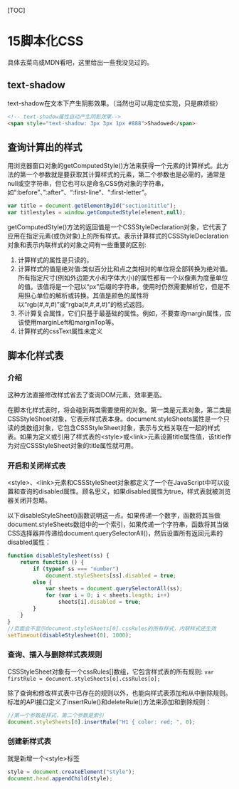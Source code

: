 [TOC]

# 15脚本化CSS

具体去菜鸟或MDN看吧，这里给出一些我没见过的。

## text-shadow

text-shadow在文本下产生阴影效果。（当然也可以用定位实现，只是麻烦些）

```html
<!-- text-shadow属性自动产生阴影效果-->
<span style="text-shadow: 3px 3px 1px #888">Shadowed</span>
```

## 查询计算出的样式

用浏览器窗口对象的getComputedStyle()方法来获得一个元素的计算样式。此方法的第一个参数就是要获取其计算样式的元素，第二个参数也是必需的，通常是null或空字符串，但它也可以是命名CSS伪对象的字符串，如“:before”、”:after”、“:first-line“、“:first-letter”。

```js
var title = document.getElementById("section1title");
var titlestyles = window.getComputedStyle(element,null);
```

getComputedStyle()方法的返回值是一个CSSStyleDeclaration对象，它代表了应用在指定元素(或伪对象)上的所有样式。表示计算样式的CSSStyleDeclaration对象和表示内联样式的对象之间有一些重要的区别:

1. 计算样式的属性是只读的。
2. 计算样式的值是绝对值:类似百分比和点之类相对的单位将全部转换为绝对值。所有指定尺寸(例如外边距大小和字体大小)的属性都有一个以像素为度量单位的值。该值将是一个冠以“px”后缀的字符串，使用时仍然需要解析它，但是不用担心单位的解析或转换。其值是颜色的属性将以“rgb(#,#,#)”或“rgba(#,#,#,#)”的格式返回。
3. 不计算复合属性，它们只基于最基础的属性。例如，不要查询margin属性，应该使用marginLeft和marginTop等。
4. 计算样式的cssText属性未定义

## 脚本化样式表

### 介绍

这种方法直接修改样式省去了查询DOM元素，效率更高。

在脚本化样式表时，将会碰到两类需要使用的对象。第一类是元素对象，第二类是CSSStyleSheet对象，它表示样式表本身。document.styleSheets属性是一个只读的类数组对象，它包含CSSStyleSheet对象，表示与文档关联在一起的样式表。如果为定义或引用了样式表的\<style>或\<link>元素设置title属性值，该title作为对应CSSStyleSheet对象的title属性就可用。

### 开启和关闭样式表

\<style>、\<link>元素和CSSStyleSheet对象都定义了一个在JavaScript中可以设置和查询的disabled属性。顾名思义，如果disabled属性为true，样式表就被浏览器关闭并忽略。

以下disableStyleSheet()函数说明这一点。如果传递一个数字，函数将其当做document.styleSheets数组中的一个索引，如果传递一个字符串，函数将其当做CSS选择器并传递给document.querySelectorAll()，然后设置所有返回元素的disabled属性：

```js
function disableStylesheet(ss) {
	return function () {
		if (typeof ss === "number")
			document.styleSheets[ss].disabled = true;
		else {
			var sheets = document.querySelectorAll(ss);
			for (var i = 0; i < sheets.length; i++)
				sheets[i].disabled = true;
		}
	}
}
//页面会不显示document.styleSheets[0].cssRules的所有样式，内联样式还生效
setTimeout(disableStylesheet(0), 1000);
```

### 查询、插入与删除样式表规则

CSSStyleSheet对象有一个cssRules[]数组，它包含样式表的所有规则:
`var firstRule = document.styleSheets[o].cssRules[o];`

除了查询和修改样式表中已存在的规则以外，也能向样式表添加和从中删除规则。标准的API接口定义了insertRule()和deleteRule()方法来添加和删除规则：

```js
//第一个参数是样式，第二个参数是索引
document.styleSheets[0].insertRule("H1 { color: red; ", 0);
```

### 创建新样式表

就是新增一个\<style>标签

```js
style = document.createElement("style");
document.head.appendChild(style);
```

